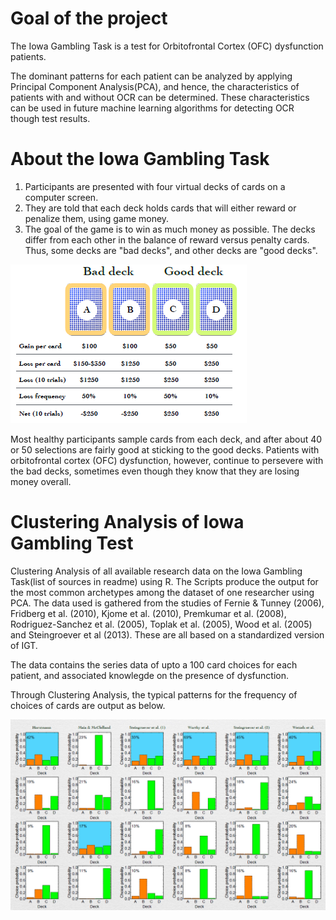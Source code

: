 # Goal of the project
The Iowa Gambling Task is a test for Orbitofrontal Cortex (OFC) dysfunction patients. 

The dominant patterns for each patient can be analyzed by applying Principal Component Analysis(PCA), and hence, the characteristics of patients with and without OCR can be determined. These characteristics can be used in future machine learning algorithms for detecting OCR though test results.

# About the Iowa Gambling Task 
1. Participants are presented with four virtual decks of cards on a computer screen. 
2. They are told that each deck holds cards that will either reward or penalize them, using game money. 
3. The goal of the game is to win as much money as possible. The decks differ from each other in the balance of reward versus penalty cards. Thus, some decks are "bad decks", and other decks are "good decks".

![alt text](https://raw.githubusercontent.com/parthnan/IowaGamblingTask-Clustering/master/iowagambling.png)

Most healthy participants sample cards from each deck, and after about 40 or 50 selections are fairly good at sticking to the good decks. Patients with orbitofrontal cortex (OFC) dysfunction, however, continue to persevere with the bad decks, sometimes even though they know that they are losing money overall.

# Clustering Analysis of Iowa Gambling Test 
Clustering Analysis of all available research data on the Iowa Gambling Task(list of sources in readme) using R. The Scripts produce the output for the most common archetypes among the dataset of one researcher using PCA.
The data used is gathered from the studies of Fernie & Tunney (2006), Fridberg et al. (2010), Kjome et al. (2010), Premkumar et al. (2008), Rodriguez-Sanchez et al. (2005), Toplak et al. (2005), Wood et al. (2005) and Steingroever et al (2013). These are all based on a standardized version of IGT.

The data contains the series data of upto a 100 card choices for each patient, and associated knowlegde on the presence of dysfunction.

Through Clustering Analysis, the typical patterns for the frequency of choices of cards are output as below.

![alt text](https://raw.githubusercontent.com/parthnan/IowaGamblingTask-Clustering/master/eachstudy.png)



